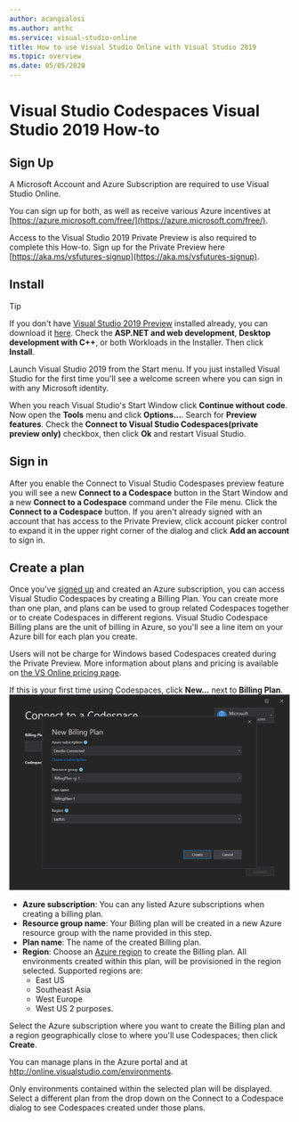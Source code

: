 ```yaml
---
author: acangialosi
ms.author: anthc
ms.service: visual-studio-online
title: How to use Visual Studio Online with Visual Studio 2019
ms.topic: overview
ms.date: 05/05/2020
---
```


# Visual Studio Codespaces Visual Studio 2019 How-to

## Sign Up

A Microsoft Account and Azure Subscription are required to use Visual Studio Online.

You can sign up for both, as well as receive various Azure incentives at [https://azure.microsoft.com/free/](https://azure.microsoft.com/free/).

Access to the Visual Studio 2019 Private Preview is also required to complete this How-to. Sign up for the Private Preview here [https://aka.ms/vsfutures-signup](https://aka.ms/vsfutures-signup).

## Install

> [!TIP]
> If you don't have [Visual Studio 2019 Preview](http://aka.ms/vspreview) installed already, you can download it [here](http://aka.ms/vspreview). Check the **ASP.NET and web development**, **Desktop development with C++**, or both Workloads in the Installer. Then click **Install**.

Launch Visual Studio 2019 from the Start menu. If you just installed Visual Studio for the first time you'll see a welcome screen where you can sign in with any Microsoft identity.

When you reach Visual Studio's Start Window click **Continue without code**. Now open the **Tools** menu and click **Options...**. Search for **Preview features**. Check the **Connect to Visual Studio Codespaces(private preview only)** checkbox, then click **Ok** and restart Visual Studio.

## Sign in

After you enable the Connect to Visual Studio Codespases preview feature you will see a new **Connect to a Codespace** button in the Start Window and a new **Connect to a Codespace** command under the File menu. Click the **Connect to a Codespace** button. If you aren't already signed with an account that has access to the Private Preview, click account picker control to expand it in the upper right corner of the dialog and click **Add an account** to sign in.

## Create a plan

Once you've [signed up](#sign-up) and created an Azure subscription, you can access Visual Studio Codespaces by creating a Billing Plan. You can create more than one plan, and plans can be used to group related Codespaces together or to create Codespaces in different regions. Visual Studio Codespace Billing plans are the unit of billing in Azure, so you'll see a line item on your Azure bill for each plan you create.

Users will not be charge for Windows based Codespaces created during the Private Preview. More information about plans and pricing is available on [the VS Online pricing page](https://aka.ms/vso-pricing).

If this is your first time using Codespaces, click **New...** next to **Billing Plan**. 
![Create a billing plan](../images/vside-quickstart-01.png)

- **Azure subscription**: You can any listed Azure subscriptions when creating a billing plan. 
- **Resource group name**: Your Billing plan will be created in a new Azure resource group with the name provided in this step.
- **Plan name**: The name of the created Billing plan. 
- **Region**: Choose an [Azure region](https://azure.microsoft.com/global-infrastructure/regions/) to create the Billing plan. All environments created within this plan, will be provisioned in the region selected. Supported regions are:
  - East US
  - Southeast Asia
  - West Europe
  - West US 2
purposes.

Select the Azure subscription where you want to create the Billing plan and a region geographically close to where you'll use Codespaces; then click **Create**.

You can manage plans in the Azure portal and at http://online.visualstudio.com/environments.

Only environments contained within the selected plan will be displayed. Select a different plan from the drop down on the Connect to a Codespace dialog to see Codespaces created under those plans.
